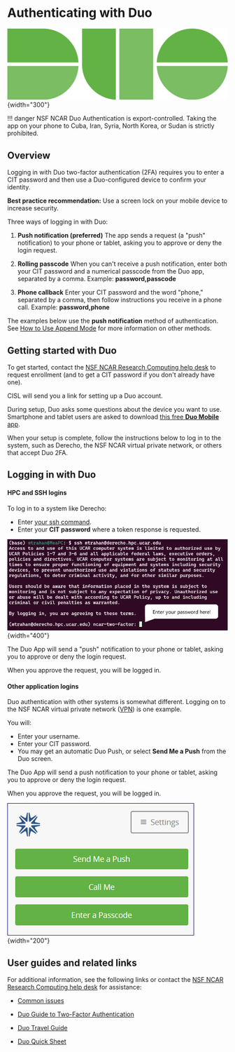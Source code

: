 # Authenticating with Duo

![](media/image1.png){width="300"}

!!! danger
    NSF NCAR Duo Authentication is export-controlled. Taking the app on your
    phone to Cuba, Iran, Syria, North Korea, or Sudan is strictly
    prohibited.

## Overview

Logging in with Duo two-factor authentication (2FA) requires you to
enter a CIT password and then use a Duo-configured device to confirm
your identity.

**Best practice recommendation:** Use a screen lock on your mobile
device to increase security.

Three ways of logging in with Duo:

1.  **Push notification (preferred)**
    The app sends a request (a "push" notification) to your phone or
    tablet, asking you to approve or deny the login request.

2.  **Rolling passcode**
    When you can't receive a push notification, enter both your CIT
    password and a numerical passcode from the Duo app, separated by a
    comma. Example: **password,passcode**

3.  **Phone callback**
    Enter your CIT password and the word "phone," separated by a comma,
    then follow instructions you receive in a phone call. Example:
    **password,phone**

The examples below use the **push notification** method of
authentication. See [How to Use Append Mode](https://guide.duo.com/append-mode) for more information on
other methods.

## Getting started with Duo

To get started, contact the [NSF NCAR Research Computing help desk](https://rchelp.ucar.edu/) to request enrollment (and to get a
CIT password if you don't already have one).

CISL will send you a link for setting up a Duo account.

During setup, Duo asks some questions about the device you want to use.
Smartphone and tablet users are asked to download [this free **Duo Mobile** app](https://duo.com/product/trusted-users/two-factor-authentication/duo-mobile).


When your setup is complete, follow the instructions below to log in to
the system, such as Derecho, the NSF NCAR virtual private network, or
others that accept Duo 2FA.

## Logging in with Duo

#### HPC and SSH logins

To log in to a system like Derecho:

  - Enter [your ssh command](../../../compute-systems/derecho/index.md).
  - Enter your **CIT password** where a token response is requested.

![](media/image2_new.png){width="400"}

The Duo App will send a "push" notification to your phone or tablet,
asking you to approve or deny the login request.

When you approve the request, you will be logged in.

#### Other application logins

Duo authentication with other systems is somewhat different. Logging on
to the NSF NCAR virtual private network ([VPN](../../vpn-access.md)) is one example.

You will:

  - Enter your username.
  - Enter your CIT password.
  - You may get an automatic Duo Push, or select **Send Me a Push** from
    the Duo screen.

The Duo App will send a push notification to your phone or tablet,
asking you to approve or deny the login request.

When you approve the request, you will be logged in.

![](media/image3.png){width="200"}

## User guides and related links

For additional information, see the following links
or contact the [NSF NCAR Research Computing help desk](https://rchelp.ucar.edu/) for assistance:

- [Common issues](https://guide.duo.com/common-issues)

- [Duo Guide to Two-Factor Authentication](https://guide.duo.com/)

- [Duo Travel Guide](https://duo.com/assets/pdf/Duo_Travel_Guide.pdf)

- [Duo Quick Sheet](https://docs.google.com/document/d/1odzRo5hDpQa9EzYv7e_vSJ2HsG_wBo1HV9kLlJ_A6ZQ/edit?usp=sharing)
